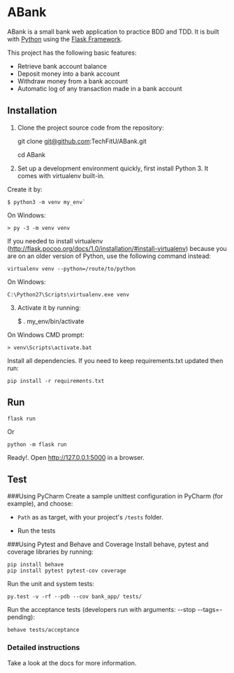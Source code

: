 # ABank

ABank is a small bank web application to practice BDD and TDD. It is built with [Python][0] using the [Flask Framework][1].

This project has the following basic features:

* Retrieve bank account balance
* Deposit money into a bank account
* Withdraw money from a bank account
* Automatic log of any transaction made in a bank account 

## Installation

1. Clone the project source code from the repository:

    
    git clone git@github.com:TechFitU/ABank.git
    
    cd ABank 

2. Set up a development environment quickly, first install Python 3. It
comes with virtualenv built-in.

Create it by:

    $ python3 -m venv my_env`

On Windows:


    > py -3 -m venv venv
    

If you needed to install virtualenv (http://flask.pocoo.org/docs/1.0/installation/#install-virtualenv) because you are on an older version of Python, use the following command instead:

    virtualenv venv --python=/route/to/python

On Windows:

    C:\Python27\Scripts\virtualenv.exe venv
   
3. Activate it by running:


    $ . my_env/bin/activate
 

On Windows CMD prompt:

    > venv\Scripts\activate.bat

Install all dependencies. If you need to keep requirements.txt updated then run:

    pip install -r requirements.txt

## Run

    flask run
Or
 
    python -m flask run


Ready!. Open http://127.0.0.1:5000 in a browser.

    
## Test
###Using PyCharm
Create a sample unittest configuration in PyCharm (for example), and choose:

- `Path` as as target, with your project's `/tests` folder.

- Run the tests

###Using Pytest and Behave and Coverage
Install behave, pytest and coverage libraries by running:

    pip install behave
    pip install pytest pytest-cov coverage
   
Run the unit and system tests:

    py.test -v -rf --pdb --cov bank_app/ tests/
    
Run the acceptance tests (developers run with arguments: --stop --tags=-pending):

    behave tests/acceptance

### Detailed instructions

Take a look at the docs for more information.

[0]: https://www.python.org/
[1]: https://flask.pocoo.org/
